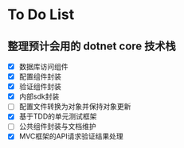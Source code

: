 # To Do List
## 整理预计会用的 dotnet core 技术栈
- [x] 数据库访问组件
- [x] 配置组件封装
- [x] 验证组件封装
- [x] 内部sdk封装
- [ ] 配置文件转换为对象并保持对象更新
- [x] 基于TDD的单元测试框架
- [ ] 公共组件封装与文档维护
- [x] MVC框架的API请求验证结果处理
